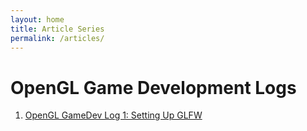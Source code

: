 ```yaml
---
layout: home
title: Article Series
permalink: /articles/
---
```


# OpenGL Game Development Logs

1. [OpenGL GameDev Log 1: Setting Up GLFW](https://soumik12345.github.io/geekyrakshit-blog/gamedev/visualstudio/2020/05/07/opengl-gamedev-log-1.html)